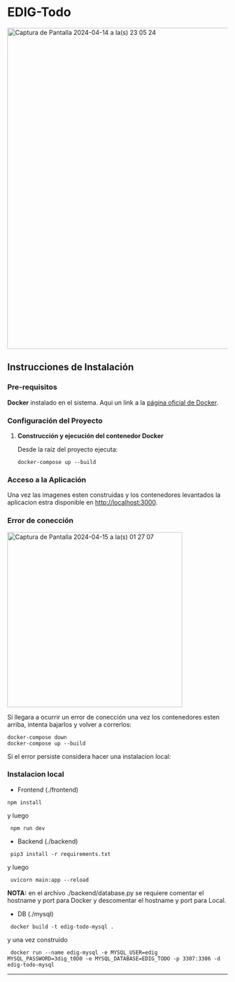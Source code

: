 # EDIG-Todo

<img width="734" alt="Captura de Pantalla 2024-04-14 a la(s) 23 05 24" src="https://github.com/matias-harding/EDIG-todo/assets/2810449/aea2a22b-367a-46f2-8c93-e5827309b341">

## Instrucciones de Instalación

### Pre-requisitos

**Docker** instalado en el sistema. Aqui un link a la [página oficial de Docker](https://www.docker.com/get-started).


### Configuración del Proyecto

1. **Construcción y ejecución del contenedor Docker**

   Desde la raíz del proyecto ejecuta:

   ```
   docker-compose up --build
   ```

### Acceso a la Aplicación

Una vez las imagenes esten construidas y los contenedores levantados la aplicacion estra disponible en [http://localhost:3000](http://localhost:3000).


### Error de conección

   <img width="400" alt="Captura de Pantalla 2024-04-15 a la(s) 01 27 07" src="https://github.com/matias-harding/EDIG-todo/assets/2810449/ac6d0b92-976c-470c-beec-199f5712fa66">

  Si llegara a ocurrir un error de conección una vez los contenedores esten arriba, intenta bajarlos y volver a correrlos:

   ```
   docker-compose down
   docker-compose up --build
   ```

  Si el error persiste considera hacer una instalacion local:


### Instalacion local

  - Frontend (./frontend)

   ```
   npm install
   ```

   y luego

   ```
    npm run dev
   ```

  - Backend (./backend)

  ```
   pip3 install -r requirements.txt
  ```

  y luego

  ```
   uvicorn main:app --reload
  ```

  **NOTA:** en el archivo ./backend/database.py se requiere comentar el hostname y port para Docker y descomentar el hostname y port para Local.

  - DB (./mysql)

  ```
   docker build -t edig-todo-mysql .
  ```

  y una vez construido

  ```
   docker run --name edig-mysql -e MYSQL_USER=edig MYSQL_PASSWORD=3dig_t0D0 -e MYSQL_DATABASE=EDIG_TODO -p 3307:3306 -d edig-todo-mysql
  ```

---
